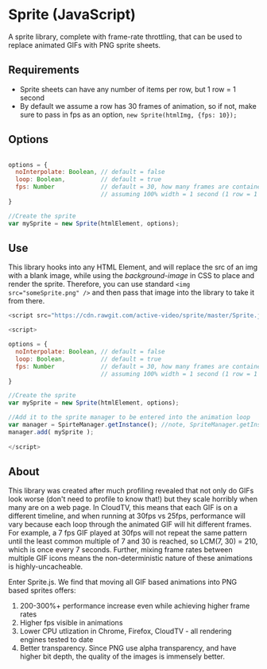 # Sprite (JavaScript)

A sprite library, complete with frame-rate throttling, that can be used to replace animated GIFs with PNG sprite sheets.

## Requirements

-  Sprite sheets can have any number of items per row, but 1 row = 1 second
-  By default we assume a row has 30 frames of animation, so if not, make sure to pass in fps as an option, `new Sprite(htmlImg, {fps: 10});`

## Options

```javascript

options = {
  noInterpolate: Boolean, // default = false
  loop: Boolean,          // default = true
  fps: Number             // default = 30, how many frames are contained horizontally in the sprite, 
                          // assuming 100% width = 1 second (1 row = 1 second)
}

//Create the sprite
var mySprite = new Sprite(htmlElement, options);
```

## Use

This library hooks into any HTML Element, and will replace the src of an img with a blank image,
while using the *background-image* in CSS to place and render the sprite. Therefore, you can use 
standard `<img src="someSprite.png" />` and then pass that image into the library to take it from
there.




```javascript
<script src="https://cdn.rawgit.com/active-video/sprite/master/Sprite.js"></script>

<script>

options = {
  noInterpolate: Boolean, // default = false
  loop: Boolean,          // default = true
  fps: Number             // default = 30, how many frames are contained horizontally in the sprite, 
                          // assuming 100% width = 1 second (1 row = 1 second)
}

//Create the sprite
var mySprite = new Sprite(htmlElement, options);

//Add it to the sprite manager to be entered into the animation loop
var manager = SpirteManager.getInstance(); //note, SpriteManager.getInstance() is the only way to access it
manager.add( mySprite );
    
</script>

```

## About

This library was created after much profiling revealed that not only do GIFs look worse (don't need to profile to
know that!) but they scale horribly when many are on a web page. In CloudTV, this means that each GIF is on a different
timeline, and when running at 30fps vs 25fps, performance will vary because each loop through the animated GIF 
will hit different frames. For example, a 7 fps GIF played at 30fps will not repeat the same pattern until the least
common multiple of 7 and 30 is reached, so LCM(7, 30) = 210, which is once every 7 seconds. Further, mixing frame rates
between multiple GIF icons means the non-deterministic nature of these animations is highly-uncacheable. 

Enter Sprite.js. We find that moving all GIF based animations into PNG based sprites offers:

1.  200-300%+ performance increase even while achieving higher frame rates
2.  Higher fps visible in animations
3.  Lower CPU utlization in Chrome, Firefox, CloudTV - all rendering engines tested to date
4.  Better transparency. Since PNG use alpha transparency, and have higher bit depth, the quality of the images is immensely better.